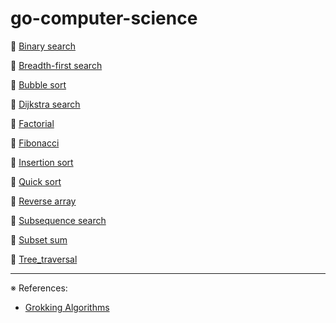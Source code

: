 # go-computer-science

📌 [Binary search](binarysearch)

📌 [Breadth-first search](breadthfirstsearch)

📌 [Bubble sort](bubblesort)

📌 [Dijkstra search](dijkstrasearch)

📌 [Factorial](factorial)

📌 [Fibonacci](fibonacci)

📌 [Insertion sort](insertionsort)

📌 [Quick sort](quicksort)

📌 [Reverse array](reversearray)

📌 [Subsequence search](subsequencesearch)

📌 [Subset sum](subsetsum)

📌 [Tree_traversal](treetraversal)

---
※ References:
- [Grokking Algorithms](https://books.apple.com/us/book/grokking-algorithms/id1572387952)
